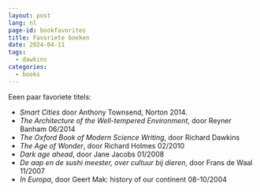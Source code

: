 ```yaml
---
layout: post
lang: nl
page-id: bookfavorites
title: Favoriete boeken
date: 2024-04-11
tags:
  - dawkins
categories:
  - books
---
```


Eeen paar favoriete titels:

- *Smart Cities* door Anthony Townsend, Norton 2014.
- *The Architecture of the Well-tempered Environment*, door Reyner Banham 06/2014
- *The Oxford Book of Modern Science Writing*, door Richard Dawkins
- *The Age of Wonder*, door Richard Holmes 02/2010
- *Dark age ahead*, door Jane Jacobs 01/2008
- *De aap en de sushi meester, over cultuur bij dieren*, door Frans de Waal 11/2007
- *In Europa*, door Geert Mak: history of our continent 08-10/2004
